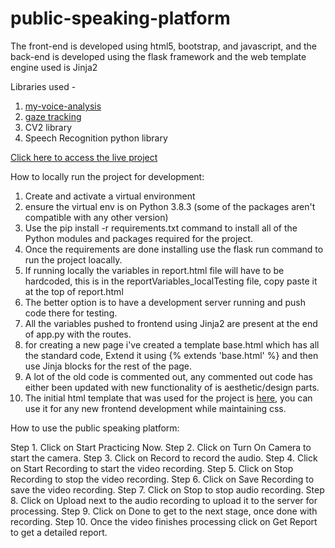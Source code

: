 # public-speaking-platform

The front-end is developed using html5, bootstrap, and javascript, and the back-end is developed using the flask framework and the web template engine used is Jinja2

Libraries used -
1. [my-voice-analysis](https://github.com/Shahabks/my-voice-analysis)
2. [gaze tracking](https://github.com/antoinelame/GazeTracking)
3. CV2 library
4. Speech Recognition python library

[Click here to access the live project](http://monami.coach:5000/home)

How to locally run the project for development:
1. Create and activate a virtual environment 
2. ensure the virtual env is on Python 3.8.3 (some of the packages aren't compatible with any other version)
3. Use the pip install -r requirements.txt command to install all of the Python modules and packages required for the project.
4. Once the requirements are done installing use the flask run command to run the project loacally.
5. If running locally the variables in report.html file will have to be hardcoded, this is in the reportVariables_localTesting file, copy paste it at the top of report.html
6. The better option is to have a development server running and push code there for testing.
7. All the variables pushed to frontend using Jinja2 are present at the end of app.py with the routes.
8. for creating a new page i've created a template base.html which has all the standard code, Extend it using {% extends 'base.html' %} and then use Jinja blocks for the rest of the page.
9. A lot of the old code is commented out, any commented out code has either been updated with new functionality of is aesthetic/design parts.
10. The initial html template that was used for the project is [here](https://templatemo.com/tm-568-digimedia), you can use it for any new frontend development while maintaining css.

How to use the public speaking platform:

Step 1. Click on Start Practicing Now.
Step 2. Click on Turn On Camera to start the camera.
Step 3. Click on Record to record the audio.
Step 4. Click on Start Recording to start the video recording.
Step 5. Click on Stop Recording to stop the video recording.
Step 6. Click on Save Recording to save the video recording.
Step 7. Click on Stop to stop audio recording.
Step 8. Click on Upload next to the audio recording to upload it to the server for processing.
Step 9. Click on Done to get to the next stage, once done with recording.
Step 10. Once the video finishes processing click on Get Report to get a detailed report.
